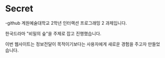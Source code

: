 # Secret

-github
계원예술대학교 2학년 인터랙션 프로그래밍 2 과제입니다.

한국드라마 "비밀의 숲"을 주제로 잡고 진행했습니다.

이번 웹사이트는 정보전달이 목적이기보다는 사용자에게 새로운 경험을 주고자 만들었습니다.

